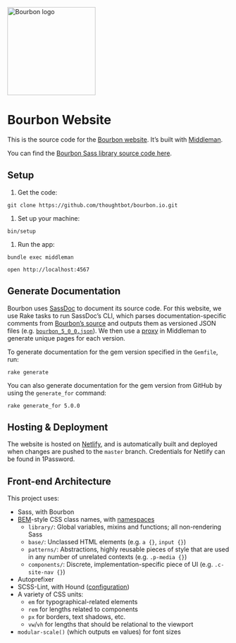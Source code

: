 [<img src="http://images.thoughtbot.com/bourbon/bourbon-logo.svg" width="200" alt="Bourbon logo">][Bourbon website]

# Bourbon Website

This is the source code for the [Bourbon website]. It’s built with [Middleman].

You can find the [Bourbon Sass library source code here][library repo].

[Bourbon website]: http://www.bourbon.io/
[Middleman]: https://middlemanapp.com/
[library repo]: https://github.com/thoughtbot/bourbon

## Setup

1. Get the code:

  ```
  git clone https://github.com/thoughtbot/bourbon.io.git
  ```

1. Set up your machine:

  ```
  bin/setup
  ```

1. Run the app:

  ```
  bundle exec middleman
  ```

  ```
  open http://localhost:4567
  ```

## Generate Documentation

Bourbon uses [SassDoc] to document its source code. For this website, we use
Rake tasks to run SassDoc’s CLI, which parses documentation-specific comments
from [Bourbon’s source] and outputs them as versioned JSON files
(e.g. [`bourbon_5_0_0.json`]). We then use a [proxy] in Middleman to generate
unique pages for each version.

To generate documentation for the gem version specified in the `Gemfile`, run:

  ```
  rake generate
  ```

You can also generate documentation for the gem version from GitHub by using the
`generate_for` command:

  ```
  rake generate_for 5.0.0
  ```

[SassDoc]: http://sassdoc.com/
[Bourbon’s source]: https://github.com/thoughtbot/bourbon/
[`bourbon_5_0_0.json`]: data/bourbon_5_0_0.json
[proxy]: https://middlemanapp.com/advanced/dynamic_pages/

## Hosting & Deployment

The website is hosted on [Netlify], and is automatically built and deployed when
changes are pushed to the `master` branch. Credentials for Netlify can be found
in 1Password.

[Netlify]: https://www.netlify.com/

## Front-end Architecture

This project uses:

- Sass, with Bourbon
- [BEM]-style CSS class names, with [namespaces]
  - `library/`: Global variables, mixins and functions; all non-rendering Sass
  - `base/`: Unclassed HTML elements (e.g. `a {}`, `input {}`)
  - `patterns/`: Abstractions, highly reusable pieces of style that are used in
    any number of unrelated contexts (e.g. `.p-media {}`)
  - `components/`: Discrete, implementation-specific piece of UI
    (e.g. `.c-site-nav {}`)
- Autoprefixer
- SCSS-Lint, with Hound ([configuration](.scss-lint.yml))
- A variety of CSS units:
  - `em` for typographical-related elements
  - `rem` for lengths related to components
  - `px` for borders, text shadows, etc.
  - `vw`/`vh` for lengths that should be relational to the viewport
- `modular-scale()` (which outputs `em` values) for font sizes

[BEM]: http://csswizardry.com/2013/01/mindbemding-getting-your-head-round-bem-syntax/
[namespaces]: http://csswizardry.com/2015/03/more-transparent-ui-code-with-namespaces/
